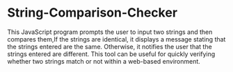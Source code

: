 # String-Comparison-Checker
This JavaScript program prompts the user to input two strings and then compares them,If the strings are identical, it displays a message stating that the strings entered are the same. Otherwise, it notifies the user that the strings entered are different. This tool can be useful for quickly verifying whether two strings match or not within a web-based environment.

